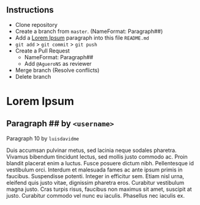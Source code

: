 ## Instructions
* Clone repository
* Create a branch from `master`. (NameFormat: Paragraph##)
* Add a [Lorem Ipsum](https://www.lipsum.com/) paragraph into this file `README.md`
* `git add` > `git commit` > `git push`
* Create a Pull Request 
  * NameFormat: Paragraph##
  * Add `@AgueroNS` as reviewer
* Merge branch (Resolve conflicts)
* Delete branch 

# Lorem Ipsum

## Paragraph ## by `<username>`
Paragraph 10 by `luisdavidme`

Duis accumsan pulvinar metus, sed lacinia neque sodales pharetra. Vivamus bibendum tincidunt lectus, sed mollis justo commodo ac. Proin blandit placerat enim a luctus. Fusce posuere dictum nibh. Pellentesque id vestibulum orci. Interdum et malesuada fames ac ante ipsum primis in faucibus. Suspendisse potenti. Integer in efficitur sem. Etiam nisl urna, eleifend quis justo vitae, dignissim pharetra eros. Curabitur vestibulum magna justo. Cras turpis risus, faucibus non maximus sit amet, suscipit at justo. Curabitur commodo vel nunc eu iaculis. Phasellus nec iaculis ex.
